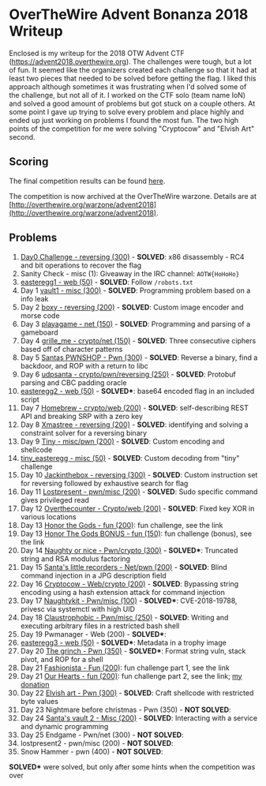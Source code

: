 # OverTheWire Advent Bonanza 2018 Writeup

Enclosed is my writeup for the 2018 OTW Advent CTF (https://advent2018.overthewire.org). The challenges were tough, but a lot of fun. It seemed like the organizers created each challenge so that it had at least two pieces that needed to be solved before getting the flag. I liked this approach although sometimes it was frustrating when I'd solved some of the challenge, but not all of it. I worked on the CTF solo (team name IoN) and solved a good amount of problems but got stuck on a couple others. At some point I gave up trying to solve every problem and place highly and ended up just working on problems I found the most fun. The two high points of the competition for me were solving "Cryptocow" and "Elvish Art" second.

## Scoring

The final competition results can be found [here](https://advent2018.overthewire.org/dashboard/scoreboard/).

The competition is now archived at the OverTheWire warzone. Details are at [http://overthewire.org/warzone/advent2018](http://overthewire.org/warzone/advent2018).

## Problems

1. [Day0 Challenge - reversing (300)](./day0.md) - __SOLVED__: x86 disassembly - RC4 and bit operations to recover the flag
2. Sanity Check - misc (1): Giveaway in the IRC channel: `AOTW{HoHoHo}`
3. [easteregg1 - web (50)](./easteregg1.md) - __SOLVED__: Follow `/robots.txt`
4. Day 1 [vault1 - misc (300)](./day1.md) - __SOLVED__: Programming problem based on a info leak
5. Day 2 [boxy - reversing (200)](./day2.md) - __SOLVED__: Custom image encoder and morse code
6. Day 3 [playagame - net (150)](./day3.md) - __SOLVED__: Programming and parsing of a gameboard
7. Day 4 [grille_me - crypto/net (150)](./day4.md) - __SOLVED__: Three consecutive ciphers based off of character patterns
8. Day 5 [Santas PWNSHOP - Pwn (300)](./day5.md) - __SOLVED__: Reverse a binary, find a backdoor, and ROP with a return to libc
9. Day 6 [udpsanta - crypto/pwn/reversing (250)](./day6.md) - __SOLVED__: Protobuf parsing and CBC padding oracle
10. [easteregg2 - web (50)](./easteregg2.md) - __SOLVED*__: base64 encoded flag in an included script
11. Day 7 [Homebrew - crypto/web (200)](./day7.md) - __SOLVED__: self-describing REST API and breaking SRP with a zero key
12. Day 8 [Xmastree - reversing (200)](./day8.md) - __SOLVED__: identifying and solving a constraint solver for a reversing binary
13. Day 9 [Tiny - misc/pwn (200)](./day9.md) - __SOLVED__: Custom encoding and shellcode
14. [tiny_easteregg - misc (50)](./tiny_easteregg.md) - __SOLVED__: Custom decoding from "tiny" challenge
15. Day 10 [Jackinthebox - reversing (300)](./day10.md) - __SOLVED__: Custom instruction set for reversing followed by exhaustive search for flag
16. Day 11 [Lostpresent - pwn/misc (200)](./day11.md) - __SOLVED__: Sudo specific command gives privileged read
17. Day 12 [Overthecounter - Crypto/web (200)](./day12.md) - __SOLVED__: Fixed key XOR in various locations
18. Day 13 [Honor the Gods - fun (200)](https://github.com/OverTheWireOrg/advent2018-honorthegods): fun challenge, see the link
19. Day 13 [Honor The Gods BONUS - fun (150)](https://github.com/OverTheWireOrg/advent2018-honorthegods): fun challenge (bonus), see the link
20. Day 14 [Naughty or nice - Pwn/crypto (300)](./day14.md) - __SOLVED*__: Truncated string and RSA modulus factoring
21. Day 15 [Santa's little recorders - Net/pwn (200)](./day15.md) - __SOLVED__: Blind command injection in a JPG description field
22. Day 16 [Cryptocow - Web/crypto (200)](./day16.md) - __SOLVED__: Bypassing string encoding using a hash extension attack for command injection
23. Day 17 [Naughtykit - Pwn/misc (100)](./day17.md) - __SOLVED*__: CVE-2018-19788, privesc via systemctl with high UID
24. Day 18 [Claustrophobic - Pwn/misc (250)](./day18.md) - __SOLVED__: Writing and executing arbitrary files in a restricted bash shell
25. Day 19 Pwmanager - Web (200) - __SOLVED*__: 
26. [easteregg3 - web (50)](./easteregg3.md) - __SOLVED*__: Metadata in a trophy image
27. Day 20 [The grinch - Pwn (350)](./day20.md) - __SOLVED*__: Format string vuln, stack pivot, and ROP for a shell
28. Day 21 [Fashionista - Fun (200)](https://github.com/OverTheWireOrg/advent2018-fashionista): fun challenge part 1, see the link
29. Day 21 [Our Hearts - fun (200)](https://github.com/OverTheWireOrg/advent2018-fashionista): fun challenge part 2, see the link; [my donation](https://twitter.com/jwnovak/status/1077224297553412098)
30. Day 22 [Elvish art - Pwn (300)](./day22.md) - __SOLVED__: Craft shellcode with restricted byte values
31. Day 23 Nightmare before christmas - Pwn (350) - __NOT SOLVED__: 
32. Day 24 [Santa's vault 2 - Misc (200)](./day24.md) - __SOLVED__: Interacting with a service and dynamic programming
33. Day 25 Endgame - Pwn/net (300) - __NOT SOLVED__: 
34. lostpresent2 - pwn/misc (200) - __NOT SOLVED__: 
35. Snow Hammer - pwn (400) - __NOT SOLVED__:

__SOLVED*__ were solved, but only after some hints when the competition was over

